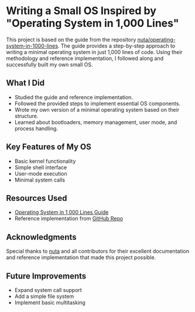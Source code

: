 # Writing a Small OS Inspired by "Operating System in 1,000 Lines"

This project is based on the guide from the repository [nuta/operating-system-in-1000-lines](https://github.com/nuta/operating-system-in-1000-lines). The guide provides a step-by-step approach to writing a minimal operating system in just 1,000 lines of code. Using their methodology and reference implementation, I followed along and successfully built my own small OS.

## What I Did
- Studied the guide and reference implementation.
- Followed the provided steps to implement essential OS components.
- Wrote my own version of a minimal operating system based on their structure.
- Learned about bootloaders, memory management, user mode, and process handling.

## Key Features of My OS
- Basic kernel functionality
- Simple shell interface
- User-mode execution
- Minimal system calls

## Resources Used
- [Operating System in 1,000 Lines Guide](https://operating-system-in-1000-lines.vercel.app/)
- Reference implementation from [GitHub Repo](https://github.com/nuta/operating-system-in-1000-lines)

## Acknowledgments
Special thanks to [nuta](https://github.com/nuta) and all contributors for their excellent documentation and reference implementation that made this project possible.

## Future Improvements
- Expand system call support
- Add a simple file system
- Implement basic multitasking

